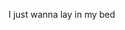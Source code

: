 I just wanna lay in my bed 

<!---
Naimjr10/Naimjr10 is a ✨ special ✨ repository because its `README.md` (this file) appears on your GitHub profile.
You can click the Preview link to take a look at your changes.
--->
